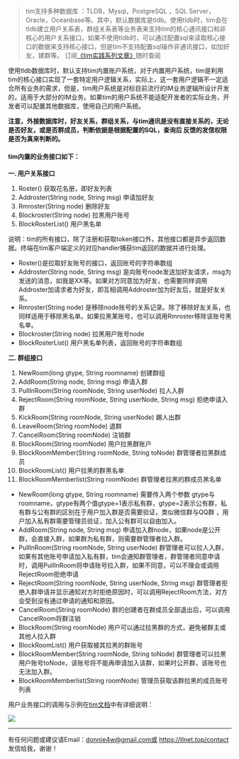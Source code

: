 > tim支持多种数据库 ：TLDB，Mysql，PostgreSQL ，SQL Server，Oracle，Oceanbase等。其中，默认数据库是tldb。使用tldb时，tim会在tldb建立用户关系表，群组关系表等业务表来支持tim的核心通讯接口和非核心的用户关系接口。如果不使用tldb时，可以通过配置sql来读取核心接口的数据来支持核心接口，但是tim不支持配置sql操作非通讯接口，如加好友，建群等。
订阅[《tim实践系列文章》](https://github.com/donnie4w/Tim-Practical-Article)随时查阅

使用tldb数据库时，默认支持tim内置账户系统，对于内置用户系统，tim是利用tim的核心接口实现了一套特定用户逻辑关系，实际上，这一套用户逻辑不一定适合所有业务的需求，但是，tim用户系统是对标目前流行的IM业务逻辑所设计开发的，适用于大部分的IM业务。如果tim的用户系统不能适配开发者的实际业务，开发者可以配置其他数据库，使用自己的用户系统。

**注意，外接数据库时，好友关系，群组关系，与tim通讯是没有直接关系的，无论是否好友，或是否群成员，判断依据是根据配置的SQL，查询后 反馈的发信权限是否为真来判断的。**

#### tim内置的业务接口如下：

**一. 用户关系接口**

1.   Roster()   获取花名册，即好友列表
2.   Addroster(String node, String msg)   申请加好友
3.   Rmroster(String node)    删除好友
4.   Blockroster(String node)   拉黑用户账号
5.   BlockRosterList()  用户黑名单

说明：tim的所有接口，除了注册和获取token接口外，其他接口都是异步返回数据。终端在tim客户端定义的对应handler捕获tim返回的数据并进行处理。

* Roster()是拉取好友账号的接口，返回账号的字符串数组
* Addroster(String node, String msg) 是向账号node发送加好友请求，msg为发送的消息，如我是XX等。如果对方同意加为好友，也需要同样调用Addroster加请求者为好友，即互相调用Addroster加为好友后，就是好友关系。
* Rmroster(String node)    是移除node账号的关系记录。除了移除好友关系，也同样适用于移除黑名单。如果拉黑某账号，也可以调用Rmroster移除该账号黑名单。
* Blockroster(String node)   拉黑用户账号node
* BlockRosterList()  用户黑名单列表，返回账号的字符串数组

**二. 群组接口**

1.   NewRoom(long gtype, String roomname)   创建群组
2.   AddRoom(String node, String msg)     申请入群
3.   PullInRoom(String roomNode, String userNode)   拉人入群
4.   RejectRoom(String roomNode, String userNode, String msg)   拒绝申请入群
5.   KickRoom(String roomNode, String userNode)  踢人出群
6.   LeaveRoom(String roomNode)  退群
7.   CancelRoom(String roomNode)  注销群
8.   BlockRoom(String roomNode)   用户拉黑群账户
9.   BlockRoomMember(String roomNode, String toNode)  群管理者拉黑群成员
10. BlockRoomList()  用户拉黑的群黑名单
11. BlockRoomMemberlist(String roomNode)  群管理者拉黑的群成员黑名单

* NewRoom(long gtype, String roomname) 需要传入两个参数 gtype与roomname，gtype有两个值gtype=1表示私有群，gtype=2表示公有群，私有群与公有群的区别在于用户加入群是否需要验证，类似微信群与QQ群 ，用户加入私有群需要管理员验证，加入公有群可以自由加入。
* AddRoom(String node, String msg)   申请加入群node，如果node是公开群，会直接入群，如果群为私有群，则需要群管理者拉入群。
* PullInRoom(String roomNode, String userNode)  群管理者可以拉人入群，如果有其他账号申请加入私有群，tim会通知群管理者，群管理者同意申请时，调用PullInRoom将申请账号拉入群，如果不同意，可以不理会或调用RejectRoom拒绝申请
* RejectRoom(String roomNode, String userNode, String msg)   群管理者拒绝入群申请并显示通知对方时拒绝原因时，可以调用RejectRoom方法，对方会受到没有通过申请的通知和原因。
* CancelRoom(String roomNode) 群的创建者在群成员全部退出后，可以调用CancelRoom将群注销
* BlockRoom(String roomNode)  用户可以通过拉黑群的方式，避免被群主或其他人拉入群
* BlockRoomList()  用户获取被其拉黑的群账号
* BlockRoomMember(String roomNode, String toNode)   群管理者可以拉黑用户账号toNode，该账号将不能再申请加入该群，如果时公开群，该账号也无法加入群。
* BlockRoomMemberlist(String roomNode)  管理员获取该群拉黑的成员账号列表

用户业务接口的调用与示例在[tim文档](https://tlnet.top/timdoc)中有详细说明：

![](/img/bVdaSVV)


----------

有任何问题或建议请Email：donnie4w@gmail.com或 https://tlnet.top/contact  发信给我，谢谢！